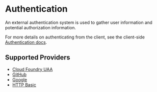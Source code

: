 # Authentication

An external authentication system is used to gather user information and potential authorization information.

For more details on authenticating from the client, see the client-side [Authentication docs](../service/auth).


## Supported Providers

 * [Cloud Foundry UAA](uaa)
 * [GitHub](github)
 * [Google](google)
 * [HTTP Basic](http)
